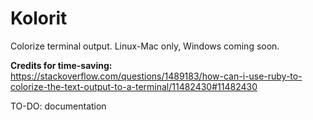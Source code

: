 # Kolorit

Colorize terminal output. Linux-Mac only, Windows coming soon.

**Credits for time-saving:**  
https://stackoverflow.com/questions/1489183/how-can-i-use-ruby-to-colorize-the-text-output-to-a-terminal/11482430#11482430

TO-DO: documentation
